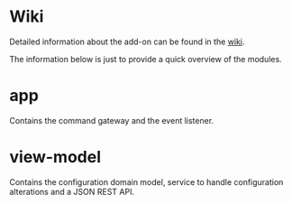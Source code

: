 # Wiki

Detailed information about the add-on can be found in the [wiki](https://github.com/motown-io/motown/wiki/Charging-Station-Configuration-Add-on).

The information below is just to provide a quick overview of the modules.

# app

Contains the command gateway and the event listener.

# view-model

Contains the configuration domain model, service to handle configuration alterations and a JSON REST API.